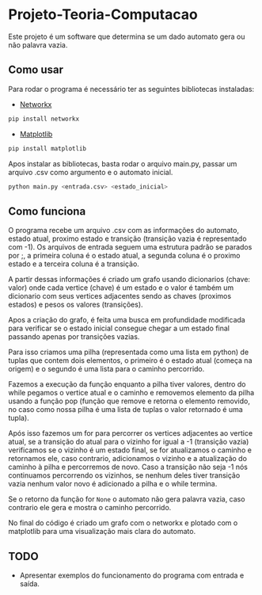 # Projeto-Teoria-Computacao

Este projeto é um software que determina se um dado automato gera ou não palavra vazia.

## Como usar

Para rodar o programa é necessário ter as seguintes bibliotecas instaladas:

- [Networkx](https://networkx.org/documentation/stable/index.html)

```bash
pip install networkx
```

- [Matplotlib](https://matplotlib.org/stable/)

```bash
pip install matplotlib
```

Apos instalar as bibliotecas, basta rodar o arquivo main.py, passar um arquivo .csv como argumento e o automato inicial.

```bash
python main.py <entrada.csv> <estado_inicial>
```

## Como funciona

O programa recebe um arquivo .csv com as informações do automato, estado atual, proximo estado e transição (transição vazia é representado com -1). Os arquivos de entrada seguem uma estrutura padrão se parados por ;, a primeira coluna é o estado atual, a segunda coluna é o proximo estado e a terceira coluna é a transição.

A partir dessas informações é criado um grafo usando dicionarios (chave: valor) onde cada vertice (chave) é um estado e o valor é também um dicionario com seus vertices adjacentes sendo as chaves (proximos estados) e pesos os valores (transições).

Apos a criação do grafo, é feita uma busca em profundidade modificada para verificar se o estado inicial consegue chegar a um estado final passando apenas por transições vazias.

Para isso criamos uma pilha (representada como uma lista em python) de tuplas que contem dois elementos, o primeiro é o estado atual (começa na origem) e o segundo é uma lista para o caminho percorrido.

Fazemos a execução da função enquanto a pilha tiver valores, dentro do while pegamos o vertice atual e o caminho e removemos elemento da pilha usando a função pop (função que remove e retorna o elemento removido, no caso como nossa pilha é uma lista de tuplas o valor retornado é uma tupla).

Após isso fazemos um for para percorrer os vertices adjacentes ao vertice atual, se a transição do atual para o vizinho for igual a -1 (transição vazia) verificamos se o vizinho é um estado final, se for atualizamos o caminho e retornamos ele, caso contrario, adicionamos o vizinho e a atualização do caminho à pilha e percorremos de novo. Caso a transição não seja -1 nós continuamos percorrendo os vizinhos, se nenhum deles tiver transição vazia nenhum valor novo é adicionado a pilha e o while termina.

Se o retorno da função for ```None``` o automato não gera palavra vazia, caso contrario ele gera e mostra o caminho percorrido.

No final do código é criado um grafo com o networkx e plotado com o matplotlib para uma visualização mais clara do automato.

## TODO

* Apresentar exemplos do funcionamento do programa com entrada e saída.
